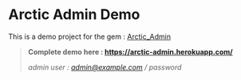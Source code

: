 # Arctic Admin Demo

This is a demo project for the gem : [Arctic_Admin](https://github.com/cle61/arctic_admin)

>**Complete demo here : https://arctic-admin.herokuapp.com/**
>
>*admin user : admin@example.com / password*
